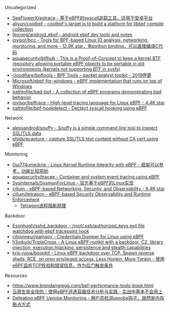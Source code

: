 Uncategorized

* [SeeFlowerX/estrace - 基于eBPF的syscall追踪工具，适用于安卓平台](https://github.com/SeeFlowerX/estrace)
* [aliyun/coolbpf - coolbpf's target is to build a platform for libbpf compile collection](https://github.com/aliyun/coolbpf)
* [feicong/android_ebpf - android ebpf dev tools and notes](https://github.com/feicong/android_ebpf)
* [iovisor/bcc - Tools for BPF-based Linux IO analysis, networking, monitoring, and more - 12.9K star，有python binding，可以直接编译C代码](https://github.com/iovisor/bcc)
* [aquasecurity/btfhub - This is a Proof-of-Concept to keep a kernel BTF repository allowing portable eBPF objects to be portable in old environments (kernels not supporting BTF in sysfs)](https://github.com/aquasecurity/btfhub)
* [cloudflare/bpftools - BPF Tools - packet analyst toolkit - 2019停更](https://github.com/cloudflare/bpftools)
* [Microsoft/ebpf-for-windows - eBPF implementation that runs on top of Windows](https://github.com/Microsoft/ebpf-for-windows)
* [pathtofile/bad-bpf - A collection of eBPF programs demonstrating bad behavior](https://github.com/pathtofile/bad-bpf)
* [iovisor/bpftrace - High-level tracing language for Linux eBPF - 4.4K star](https://github.com/iovisor/bpftrace)
* [pathtofile/bpf-hookdetect - Dectect syscall hooking using eBPF](https://github.com/pathtofile/bpf-hookdetect)

Network

* [alessandrod/snuffy - Snuffy is a simple command line tool to inspect SSL/TLS data](https://github.com/alessandrod/snuffy)
* [ehids/ecapture - capture SSL/TLS text content without CA cert using eBPF](https://github.com/ehids/ecapture/)

Monitoring

* [Gui774ume/krie - Linux Kernel Runtime Integrity with eBPF - 框架可以参考，功能比较鸡肋](https://github.com/Gui774ume/krie)
* [aquasecurity/tracee - Container and system event tracing using eBPF](https://github.com/aquasecurity/tracee)
* [Sysinternals/SysmonForLinux - 官方基于eBPF的Linux实现](https://github.com/Sysinternals/SysmonForLinux)
* [cilium - eBPF-based Networking, Security, and Observability - 9.4K star](https://github.com/cilium/cilium)
* [cilium/tetragon - eBPF-based Security Observability and Runtime Enforcement](https://github.com/cilium/tetragon)
  * [Tetragon进程阻断原理](https://mp.weixin.qq.com/s/BT1efaHicwqHWrwDtT_f5w)

Backdoor

* [Esonhugh/sshd_backdoor - /root/.ssh/authorized_keys evil file watchdog with ebpf tracepoint hook](https://github.com/Esonhugh/sshd_backdoor)
* [citronneur/pamspy - Credentials Dumper for Linux using eBPF](https://github.com/citronneur/pamspy)
* [h3xduck/TripleCross - A Linux eBPF rootkit with a backdoor, C2, library injection, execution hijacking, persistence and stealth capabilities](https://github.com/h3xduck/TripleCross)
* [kris-nova/boopkit - Linux eBPF backdoor over TCP. Spawn reverse shells, RCE, on prior privileged access. Less Honkin, More Tonkin - 使用eBPF监听TCP校验和错误信息，作为后门触发条件](https://github.com/kris-nova/boopkit)

Resources

* https://www.brendangregg.com/bpf-performance-tools-book.html
* [云原生安全攻防｜使用eBPF逃逸容器技术分析与实践 - 实战中基本不会用上](https://mp.weixin.qq.com/s/Psqy3X3VdUPga7f2cnct1g)
* [Defeating eBPF Uprobe Monitoring - 用户态检测uprobe钩子，居然是内存断点方式](https://blog.quarkslab.com/defeating-ebpf-uprobe-monitoring.html)
